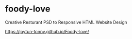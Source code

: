# foody-love
Creative Resturant PSD to Responsive HTML Website Design

https://joytun-tonny.github.io/Foody-love/
